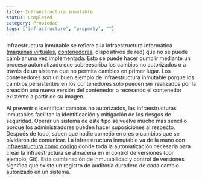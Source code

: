 ```yaml
---
title: Infraestructura inmutable
status: Completed
category: Propiedad
tags: ["infrastructure", "property", ""]
---
```


Infraestructura inmutable se refiere a la infraestructura informática
([máquinas virtuales](/virtual-machine/), [contenedores](/container/), dispositivos de red)
que no se puede cambiar una vez implementada.
Esto se puede hacer cumplir mediante un proceso automatizado que sobreescriba los cambios no autorizados o
a través de un sistema que no permita cambios en primer lugar.
Los contenedores son un buen ejemplo de infraestructura inmutable
porque los cambios persistentes en los contenedores solo pueden ser realizados por
la creación una nueva versión del contenedor o recreando el contenedor existente a partir de su imagen.

Al prevenir o identificar cambios no autorizados,
las infraestructuras inmutables facilitan la identificación y mitigación de los riesgos de seguridad.
Operar un sistema de este tipo se vuelve mucho más sencillo
porque los administradores pueden hacer suposiciones al respecto.
Después de todo, saben que nadie cometió errores o cambios que se olvidaron de comunicar.
La infraestructura inmutable va de la mano con [infraestructura como código](/es/infrastructure-as-code/)
donde toda la automatización necesaria para crear la infraestructura se almacena en el control de versiones (por ejemplo, Git).
Esta combinación de inmutabilidad y control de versiones significa que
existe un registro de auditoría duradero de cada cambio autorizado en un sistema.
